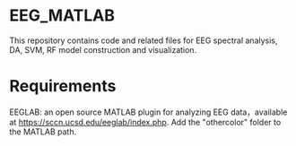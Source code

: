 # EEG_MATLAB
This repository contains code and related files for EEG spectral analysis, DA, SVM, RF model construction and visualization.
# Requirements
EEGLAB: an open source MATLAB plugin for analyzing EEG data，available at https://sccn.ucsd.edu/eeglab/index.php.
Add the "othercolor" folder to the MATLAB path.

